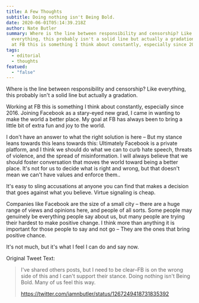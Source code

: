 ```yaml
---
title: A Few Thoughts
subtitle: Doing nothing isn't Being Bold.
date: 2020-06-01T05:14:39.218Z
author: Nate Butler
summary: Where is the line between responsibility and censorship? Like
  everything, this probably isn't a solid line but actually a gradation. Working
  at FB this is something I think about constantly, especially since 2016...
tags:
  - editorial
  - thoughts
featued:
  - "false"
---
```

Where is the line between responsibility and censorship? Like everything, this probably isn't a solid line but actually a gradation.

Working at FB this is something I think about constantly, especially since 2016. Joining Facebook as a stary-eyed new grad, I came in wanting to make the world a better place. My goal at FB has always been to bring a little bit of extra fun and joy to the world.

I don't have an answer to what the right solution is here – But my stance leans towards this leans towards this: Ultimately Facebook is a private platform, and I think we should do what we can to curb hate speech, threats of violence, and the spread of misinformation. I will always believe that we should foster conversation that moves the world toward being a better place. It's not for us to decide what is right and wrong, but that doesn't mean we can't have values and enforce them..

It's easy to sling accusations at anyone you can find that makes a decision that goes against what you believe. Virtue signaling is cheap.

Companies like Facebook are the size of a small city – there are a huge range of views and opinions here, and people of all sorts. Some people may genuinely be everything people say about us, but many people are trying their hardest to make positive change. I think more than anything it is important for those people to say and not go – They are the ones that bring positive chance.

It's not much, but it's what I feel I can do and say now.

Original Tweet Text:

> I've shared others posts, but I need to be clear–FB is on the wrong side of this and I can't support their stance. Doing nothing isn't Being Bold. Many of us feel this way.
>
> https://twitter.com/iamnbutler/status/1267249418731835392